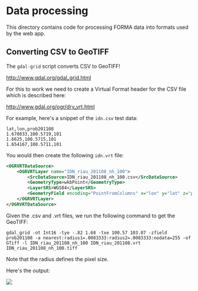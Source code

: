 # Data processing #

This directory contains code for processing FORMA data into formats used by the web app.

## Converting CSV to GeoTIFF ##

The `gdal-grid` script converts CSV to GeoTIFF!
                                                                                         
http://www.gdal.org/gdal_grid.html                                                                                       
                                                                                                                           
For this to work we need to create a Virtual Format header for the CSV file which is described here:
                                                                
http://www.gdal.org/ogr/drv_vrt.html                                                                                       
                                                                                                                           
For example, here's a snippet of the `idn.csv` test data:

```csv
lat,lon,prob201108
1.670833,100.5719,101
1.6625,100.5715,101
1.654167,100.5711,101
```                                                                                 
   
You would then create the following `idn.vrt` file:

```xml                                                                                                                    
<OGRVRTDataSource>
    <OGRVRTLayer name="IDN_riau_201108_nh_100">
        <SrcDataSource>IDN_riau_201108_nh_100.csv</SrcDataSource> 
        <GeometryType>wkbPoint</GeometryType> 
        <LayerSRS>WGS84</LayerSRS>
        <GeometryField encoding="PointFromColumns" x="lon" y="lat" z="prob201108"/> 
    </OGRVRTLayer>
</OGRVRTDataSource>
```
                                                                                                                     
Given the .csv and .vrt files, we run the following command to get the GeoTIFF:

```shell                                                   
gdal_grid -ot Int16 -tye -.82 1.68 -txe 100.57 103.07 -zfield prob201108 -a nearest:radius1=.0083333:radius2=.0083333:nodata=255 -of GTiff -l IDN_riau_201108_nh_100 IDN_riau_201108.vrt IDN_riau_201108_nh_100.tiff
```

Note that the radius defines the pixel size.

Here's the output:

![](http://i.imgur.com/ry778.png)
